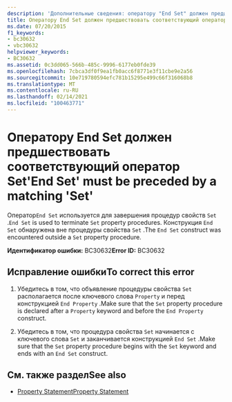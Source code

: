 ```yaml
---
description: 'Дополнительные сведения: оператору "End Set" должен предшествовать соответствующий оператор "Set"'
title: Оператору End Set должен предшествовать соответствующий оператор Set
ms.date: 07/20/2015
f1_keywords:
- bc30632
- vbc30632
helpviewer_keywords:
- BC30632
ms.assetid: 0c3dd065-566b-485c-9996-6177eb0fde39
ms.openlocfilehash: 7cbca3df0f9ea1fb0acc6f8771e3f11cbe9e2a56
ms.sourcegitcommit: 10e719780594efc781b15295e499c66f316068b8
ms.translationtype: MT
ms.contentlocale: ru-RU
ms.lasthandoff: 02/14/2021
ms.locfileid: "100463771"
---
```

# <a name="end-set-must-be-preceded-by-a-matching-set"></a><span data-ttu-id="50c40-103">Оператору End Set должен предшествовать соответствующий оператор Set</span><span class="sxs-lookup"><span data-stu-id="50c40-103">'End Set' must be preceded by a matching 'Set'</span></span>

<span data-ttu-id="50c40-104">Оператор`End Set` используется для завершения процедур свойств `Set` .</span><span class="sxs-lookup"><span data-stu-id="50c40-104">`End Set` is used to terminate `Set` property procedures.</span></span> <span data-ttu-id="50c40-105">Конструкция `End Set` обнаружена вне процедуры свойства `Set` .</span><span class="sxs-lookup"><span data-stu-id="50c40-105">The `End Set` construct was encountered outside a `Set` property procedure.</span></span>  
  
 <span data-ttu-id="50c40-106">**Идентификатор ошибки:** BC30632</span><span class="sxs-lookup"><span data-stu-id="50c40-106">**Error ID:** BC30632</span></span>  
  
## <a name="to-correct-this-error"></a><span data-ttu-id="50c40-107">Исправление ошибки</span><span class="sxs-lookup"><span data-stu-id="50c40-107">To correct this error</span></span>  
  
1. <span data-ttu-id="50c40-108">Убедитесь в том, что объявление процедуры свойства `Set` располагается после ключевого слова `Property` и перед конструкцией `End Property` .</span><span class="sxs-lookup"><span data-stu-id="50c40-108">Make sure that the `Set` property procedure is declared after a `Property` keyword and before the `End Property` construct.</span></span>  
  
2. <span data-ttu-id="50c40-109">Убедитесь в том, что процедура свойства `Set` начинается с ключевого слова `Set` и заканчивается конструкцией `End Set` .</span><span class="sxs-lookup"><span data-stu-id="50c40-109">Make sure that the `Set` property procedure begins with the `Set` keyword and ends with an `End Set` construct.</span></span>  
  
## <a name="see-also"></a><span data-ttu-id="50c40-110">См. также раздел</span><span class="sxs-lookup"><span data-stu-id="50c40-110">See also</span></span>

- [<span data-ttu-id="50c40-111">Property Statement</span><span class="sxs-lookup"><span data-stu-id="50c40-111">Property Statement</span></span>](../language-reference/statements/property-statement.md)
